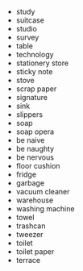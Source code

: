 - study
- suitcase
- studio
- survey
- table
- technology
- stationery store
- sticky note
- stove
- scrap paper
- signature
- sink
- slippers
- soap
- soap opera
- be naive
- be naughty
- be nervous
- floor cushion
- fridge
- garbage
- vacuum cleaner
- warehouse
- washing machine
- towel
- trashcan
- tweezer
- toilet
- toilet paper
- terrace
